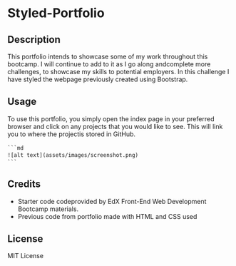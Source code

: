 # Styled-Portfolio

## Description

This portfolio intends to showcase some of my work throughout this bootcamp. I will continue to add to it as I go along andcomplete more challenges, to showcase my skills to potential employers. In this challenge I have styled the webpage previously created using Bootstrap.

## Usage

To use this portfolio, you simply open the index page in your preferred browser and click on any projects that you would like to see. This will link you to where the projectis stored in GitHub.

    ```md
    ![alt text](assets/images/screenshot.png)
    ```

## Credits

- Starter code codeprovided by EdX Front-End Web Development Bootcamp materials.
- Previous code from portfolio made with HTML and CSS used

## License

MIT License